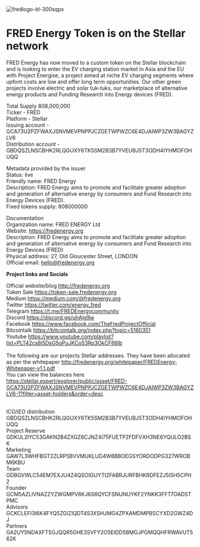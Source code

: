 ![fredlogo-bl-300sqpx](https://user-images.githubusercontent.com/39649555/57606829-c995ac00-757a-11e9-8cd6-40d40da13160.png)
# FRED Energy Token is on the Stellar network
FRED Energy has now moved to a custom token on the Stellar blockchain and is looking to enter the EV charging station market in Asia and the EU with Project Energise, a project aimed at niche EV charging segments where upfont costs are low and offer long term opportunities. Our other green projects involve electric and solar tuk-tuks, our marketplace of alternative energy products and Funding Research into Energy devices (FRED).

Total Supply 808,000,000<br>
Ticker - FRED<br>
Platform - Stellar<br>
Issuing account - GCA73U2PZFWAXJSNVMEVPNPPJCZGETWPWZC6E4DJAIWP3ZW3BAGYZLV6<br>
Distribution account - GBDQSZLNSCBHK2RLQGUXY6TK5SM2B3B7YVEUBJ5T3ODH4IYHMOFOHUQQ<br>

Metadata provided by the issuer<br>
Status: live<br>
Friendly name: FRED Energy<br>
Description: FRED Energy aims to promote and facilitate greater adoption and generation of alternative energy by consumers and Fund Research into Energy Devices (FRED).<br>
Fixed tokens supply: 808000000<br>

Documentation<br>
Organization name: FRED ENERGY Ltd<br>
Website: https://fredenergy.org<br>
Description: FRED Energy aims to promote and facilitate greater adoption and generation of alternative energy by consumers and Fund Research into Energy Devices (FRED)<br>
Physical address: 27, Old Gloucester Street, LONDON<br>
Official email: hello@fredenergy.org<br>

<strong>Project links and Socials</strong><br>

Official website/blog http://fredenergy.org<br>
Token Sale https://token-sale.fredenergy.org<br>
Medium https://medium.com/@fredenergy.org<br>
Twitter https://twitter.com/energy_fred<br>
Telegram https://t.me/FREDEnergycommunity<br>
Discord https://discord.gg/uhAjg9w<br>
Facebook https://www.facebook.com/TheFredProjectOfficial<br>
Bitcointalk https://bitcointalk.org/index.php?topic=5160351<br>
Youtube https://www.youtube.com/playlist?list=PLT42cs8i5DsG5oPuJKCo53Rp3OkCF66lb<br>
<br>
The following are our projects Stellar addresses. They have been allocated as per the whitepaper http://fredenergy.org/whitepaper/FREDEnergy-Whitepaper-v1.1.pdf <br>
You can view the balances here https://stellar.expert/explorer/public/asset/FRED-GCA73U2PZFWAXJSNVMEVPNPPJCZGETWPWZC6E4DJAIWP3ZW3BAGYZLV6-1?filter=asset-holders&order=desc <br>

<br>
ICO/IEO distribution
GBDQSZLNSCBHK2RLQGUXY6TK5SM2B3B7YVEUBJ5T3ODH4IYHMOFOHUQQ<br>
Project Reserve
GDKUL2IYC53GAKN2B4ZXGZ6CJNZ4I75FUETP2FDFVXH3NE6YQULO2BSK<br>
Marketing
GAW7L3WHFBGT2ZLRP5BVVMUKLUD4W6BBOEGSYORDODPG327WROBM6KBU<br>
Team
GDBGVWLC54EM7EXJU4Z4QSOIGUYTI2FABRJURFBHKRDFEZJ5I5H5CPH2<br>
Founder
GCM5AZLIVNAZZYZWGMPV6KJ6S6QYCFSNUNUYKF2YNKK3FFT7OADSTPMC<br>
Advisors
GCKCLEFI3I6K4FYQ5ZGIZIQDT453XSHJMG4ZPXAMDMPBSCYXD2GWZ4DJ<br>
Partners
GA2UY5NDAXFT5GJQQR5GHE3SVFY2O5EIDD5BMGJPGMQQHFRWAVUT562K<br>

